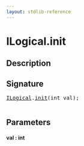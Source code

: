```yaml
---
layout: stdlib-reference
---
```


# ILogical\.init

## Description





## Signature 

<pre>
<a href="/stdlib-reference/interfaces/ILogical/index" class="code_type">ILogical</a>.<a href="/stdlib-reference/interfaces/ILogical/init">init</a>(<span class="code_keyword">int</span> <span class='code_param'>val</span>);

</pre>

## Parameters

#### val  : int

